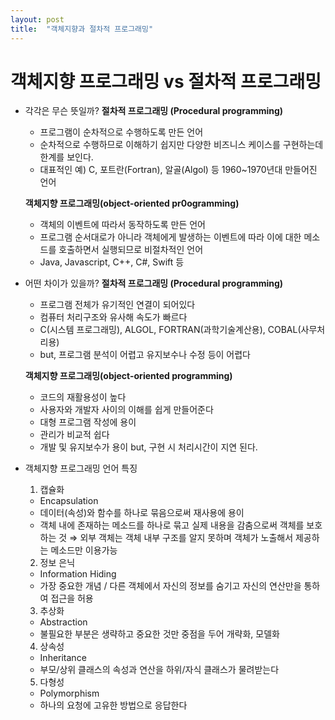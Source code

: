 ```yaml
---
layout: post
title:  "객체지향과 절차적 프로그래밍"
---
```


# 객체지향 프로그래밍 vs 절차적 프로그래밍 


- 각각은 무슨 뜻일까?
  **절차적 프로그래밍 (Procedural programming)**
  - 프로그램이 순차적으로 수행하도록 만든 언어
  - 순차적으로 수행하므로 이해하기 쉽지만 다양한 비즈니스 케이스를 구현하는데 한계를 보인다.
  - 대표적인 예) C, 포트란(Fortran), 알골(Algol) 등 1960~1970년대 만들어진 언어

  **객체지향 프로그래밍(object-oriented pr0ogramming)**
  - 객체의 이벤트에 따라서 동작하도록 만든 언어
  - 프로그램 순서대로가 아니라 객체에게 발생하는 이벤트에 따라 이에 대한 메소드를 호출하면서 
   실행되므로 비절차적인 언어
  - Java, Javascript, C++, C#, Swift 등

- 어떤 차이가 있을까?
  **절차적 프로그래밍 (Procedural programming)**
  - 프로그램 전체가 유기적인 연결이 되어있다
  - 컴퓨터 처리구조와 유사해 속도가 빠르다
  - C(시스템 프로그래밍), ALGOL, FORTRAN(과학기술계산용), COBAL(사무처리용)
  - but, 프로그램 분석이 어렵고 유지보수나 수정 등이 어렵다

  **객체지향 프로그래밍(object-oriented programming)**
  - 코드의 재활용성이 높다
  - 사용자와 개발자 사이의 이해를 쉽게 만들어준다
  - 대형 프로그램 작성에 용이
  - 관리가 비교적 쉽다
  - 개발 및 유지보수가 용이  but, 구현 시 처리시간이 지연 된다.


- 객체지향 프로그래밍 언어 특징 

  1. 캡슐화
  - Encapsulation
  - 데이터(속성)와 함수를 하나로 묶음으로써 재사용에 용이
  - 객체 내에 존재하는 메소드를 하나로 묶고 실제 내용을 감춤으로써 객체를 보호하는 것
    ⇒ 외부 객체는 객체 내부 구조를 알지 못하며 객체가 노출해서 제공하는 메소드만 이용가능

  2. 정보 은닉
  - Information Hiding
  - 가장 중요한 개념 / 다른 객체에서 자신의 정보를 숨기고 자신의 연산만을 통하여 접근을 허용

  3. 추상화
  - Abstraction
  - 불필요한 부분은 생략하고 중요한 것만 중점을 두어 개략화, 모델화    

  4. 상속성
  - Inheritance
  - 부모/상위 클래스의 속성과 연산을 하위/자식 클래스가 물려받는다    

  5. 다형성
  - Polymorphism
  - 하나의 요청에 고유한 방법으로 응답한다
